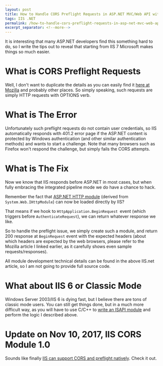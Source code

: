 ```yaml
---
layout: post
title: How to Handle CORS Preflight Requests in ASP.NET MVC/Web API with Windows Authentication
tags: IIS .NET
permalink: /how-to-handle-cors-preflight-requests-in-asp-net-mvc-web-api-with-windows-authentication-f19814cbb558
excerpt_separator: <!--more-->
---
```


It is interesting that many ASP.NET developers find this something hard to do, so I write the tips out to reveal that starting from IIS 7 Microsoft makes things so much easier.
<!--more-->

# What is CORS Preflight Requests
Well, I don't want to duplicate the details as you can easily find it [here at Mozilla](https://developer.mozilla.org/en-US/docs/Web/HTTP/Access_control_CORS#Preflighted_requests) and probably other places. So simply speaking, such requests are simply HTTP requests with OPTIONS verb.

# What is The Error
Unfortunately such preflight requests do not contain user credentials, so IIS automatically responds with 401.2 error page if the ASP.NET content is protected by Windows authentication (and other similar authentication methods) and wants to start a challenge. Note that many browsers such as Firefox won't respond the challenge, but simply fails the CORS attempts.

# What is The Fix
Now we know that IIS responds before ASP.NET in most cases, but when fully embracing the integrated pipeline mode we do have a chance to hack.

Remember the fact that [ASP.NET HTTP module](http://www.iis.net/learn/develop/runtime-extensibility/developing-a-module-using-net) (derived from `System.Web.IHttpModule`) can now be loaded directly by IIS?

That means if we hook to `HttpApplication.BeginRequest `event (which triggers before `AuthenticateRequest`), we can return whatever response we like.

So to handle the preflight issue, we simply create such a module, and return 200 response at `BeginRequest` event with the expected headers (about which headers are expected by the web browsers, please refer to the Mozilla article I linked earlier, as it carefully shows even sample requests/responses).

All module development technical details can be found in the above IIS.net article, so I am not going to provide full source code.

# What about IIS 6 or Classic Mode
Windows Server 2003/IIS 6 is dying fast, but I believe there are tons of classic mode users. You can still get things done, but in a much more difficult way, as you will have to use C/C++ to [write an ISAPI module](http://www.iis.net/learn/develop/runtime-extensibility/develop-a-native-cc-module-for-iis) and perform the logic I described above.

# Update on Nov 10, 2017, IIS CORS Module 1.0

Sounds like finally [IIS can support CORS and preflight natively](https://blogs.iis.net/iisteam/introducing-iis-cors-1-0). Check it out.
